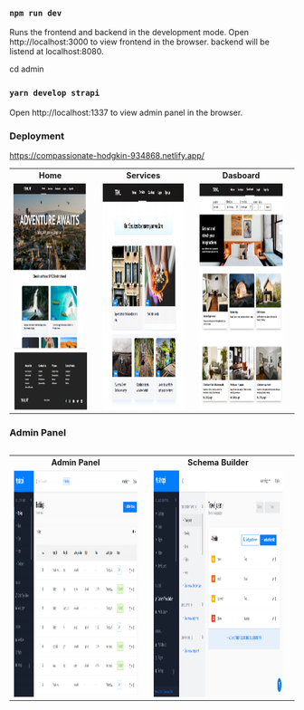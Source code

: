 ### `npm run dev`
Runs the frontend and backend in the development mode.
Open http://localhost:3000 to view frontend in the browser.
backend will be listend at localhost:8080.

cd admin
### `yarn develop strapi`
Open http://localhost:1337 to view admin panel in the browser.


### Deployment
https://compassionate-hodgkin-934868.netlify.app/


<table>
  <tr>
    <th>Home <th/>
    <th>Services <th/>
    <th>Dasboard <th/>
  <tr />
  <tr>
     <td><img alt="" src="public/images/Screenshot (469).png" width="300px" height="400px"/> <td/>
     <td><img alt="" src="public/images/Screenshot (470).png" width="300px" height="400px"/><td/>
     <td><img alt="" src="public/images/Screenshot (471).png" width="300px" height="400px"/><td/>
  <tr />
<table />  



### Admin Panel 
  
  <table>
    <tr>
    <th>Admin Panel <th/>
    <th>Schema Builder <th/>
  <tr />
  <tr>
     <td><img alt="" src="public/images/Screenshot (473).png" width="800px" height="400px"/> <td/>
     <td><img alt="" src="public/images/Screenshot (472).png" width="800px" height="400px"/><td/>
  <tr />
<table />  
  
